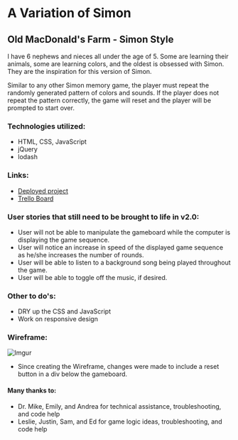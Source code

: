 # A Variation of Simon
## Old MacDonald's Farm - Simon Style

I have 6 nephews and nieces all under the age of 5.
Some are learning their animals, some are learning colors, and the oldest is obsessed with Simon.
They are the inspiration for this version of Simon.

Similar to any other Simon memory game, the player must repeat the randomly generated pattern of colors and sounds.
If the player does not repeat the pattern correctly, the game will reset and the player will be prompted to start over.



### Technologies utilized:

 * HTML, CSS, JavaScript
 * jQuery
 * lodash

### Links:

* [Deployed project](http://joshua-lovell-project1.bitballoon.com/)
* [Trello Board](https://trello.com/b/ftcYgEGh/ga-wdi-project-1#)

### User stories that still need to be brought to life in v2.0:

  * User will not be able to manipulate the gameboard while the computer is displaying the game sequence.
  * User will notice an increase in speed of the displayed game sequence as he/she increases the number of rounds.
  * User will be able to listen to a background song being played throughout the game.
  * User will be able to toggle off the music, if desired.

### Other to do's:

  * DRY up the CSS and JavaScript
  * Work on responsive design

### Wireframe:

![Imgur](http://i.imgur.com/c9Z8PdD.png)

  * Since creating the Wireframe, changes were made to include a reset button in a div below the gameboard.

#### Many thanks to:

  * Dr. Mike, Emily, and Andrea for technical assistance, troubleshooting, and code help
  * Leslie, Justin, Sam, and Ed for game logic ideas, troubleshooting, and code help

